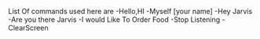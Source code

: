 List Of commands used here are
-Hello,HI
-Myself [your name]
-Hey Jarvis
-Are you there Jarvis
-I would Like To Order Food
-Stop Listening
-ClearScreen
